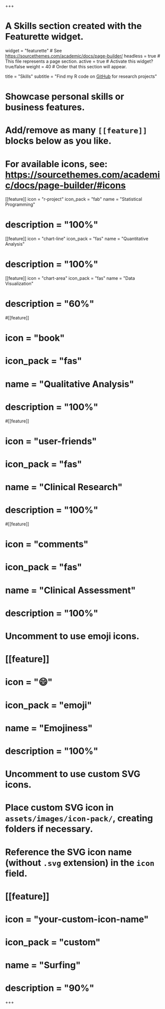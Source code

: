 +++
# A Skills section created with the Featurette widget.
widget = "featurette"  # See https://sourcethemes.com/academic/docs/page-builder/
headless = true  # This file represents a page section.
active = true  # Activate this widget? true/false
weight = 40  # Order that this section will appear.

title = "Skills"
subtitle = "Find my R code on [GitHub](https://github.com/yamachang) for research projects"

# Showcase personal skills or business features.
# 
# Add/remove as many `[[feature]]` blocks below as you like.
# 
# For available icons, see: https://sourcethemes.com/academic/docs/page-builder/#icons

[[feature]]
  icon = "r-project"
  icon_pack = "fab"
  name = "Statistical Programming"
#  description = "100%"
  
[[feature]]
  icon = "chart-line"
  icon_pack = "fas"
  name = "Quantitative Analysis"
#  description = "100%"  
  
[[feature]]
  icon = "chart-area"
  icon_pack = "fas"
  name = "Data Visualization"
#  description = "60%"

#[[feature]]
#  icon = "book"
#  icon_pack = "fas"
#  name = "Qualitative Analysis"
#  description = "100%"  
  
#[[feature]]
#  icon = "user-friends"
#  icon_pack = "fas"
#  name = "Clinical Research"
#  description = "100%"
  
#[[feature]]
#  icon = "comments"
#  icon_pack = "fas"
#  name = "Clinical Assessment"
#  description = "100%"  

# Uncomment to use emoji icons.
# [[feature]]
#  icon = ":smile:"
#  icon_pack = "emoji"
#  name = "Emojiness"
#  description = "100%"  

# Uncomment to use custom SVG icons.
# Place custom SVG icon in `assets/images/icon-pack/`, creating folders if necessary.
# Reference the SVG icon name (without `.svg` extension) in the `icon` field.
# [[feature]]
#  icon = "your-custom-icon-name"
#  icon_pack = "custom"
#  name = "Surfing"
#  description = "90%"

+++
